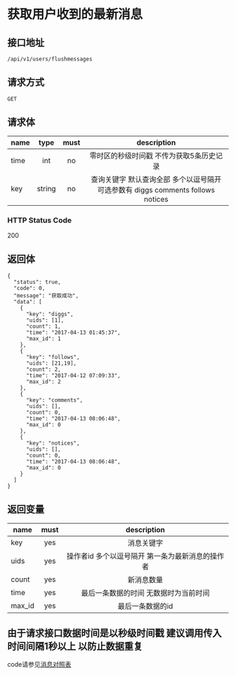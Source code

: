 # 获取用户收到的最新消息

## 接口地址

```
/api/v1/users/flushmessages
```

## 请求方式

```
GET
```
## 请求体

| name     | type     | must     | description |
|----------|:--------:|:--------:|:-----------:|
| time     | int      | no      | 零时区的秒级时间戳 不传为获取5条历史记录|
| key      | string   | no       | 查询关键字 默认查询全部  多个以逗号隔开  可选参数有 diggs comments follows notices|

### HTTP Status Code

200

## 返回体

```
{
  "status": true,
  "code": 0,
  "message": "获取成功",
  "data": [
    {
      "key": "diggs",
      "uids": [1],
      "count": 1,
      "time": "2017-04-13 01:45:37",
      "max_id": 1
    },
    {
      "key": "follows",
      "uids": [21,19],
      "count": 2,
      "time": "2017-04-12 07:09:33",
      "max_id": 2
    },
    {
      "key": "comments",
      "uids": [],
      "count": 0,
      "time": "2017-04-13 08:06:48",
      "max_id": 0
    },
    {
      "key": "notices",
      "uids": [],
      "count": 0,
      "time": "2017-04-13 08:06:48",
      "max_id": 0
    }
  ]
}
```

## 返回变量

| name              | must     | description |
|-------------------|:--------:|:-----------:|
| key               | yes      | 消息关键字  |
| uids              | yes      | 操作者id 多个以逗号隔开 第一条为最新消息的操作者  |
| count             | yes      | 新消息数量  |
| time              | yes      | 最后一条数据的时间 无数据时为当前时间 |
| max_id            | yes      | 最后一条数据的id |

## 由于请求接口数据时间是以秒级时间戳  建议调用传入时间间隔1秒以上 以防止数据重复

code请参见[消息对照表](消息对照表.md)